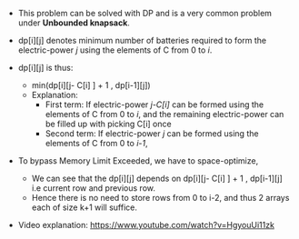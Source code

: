 - This problem can be solved with DP and is a very common problem under **Unbounded knapsack**.
- dp[i][j] denotes minimum number of batteries required to form the electric-power *j*  using the elements of C from 0 to *i*.
- dp[i][j] is thus:
  - min(dp[i][j- C[i] ] + 1 , dp[i-1][j])
  - Explanation:
    - First term: If electric-power  *j-C[i]* can be formed using the elements of C from 0 to *i*, and the remaining electric-power can be filled up with picking C[i] once
    - Second term: If electric-power  *j* can be formed using the elements of C from 0 to *i-1*,   
- To bypass Memory Limit Exceeded, we have to space-optimize,
  -   We can see that the dp[i][j] depends on dp[i][j- C[i] ] + 1 , dp[i-1][j] i.e current row and previous row.
  -   Hence there is no need to store rows from 0 to i-2, and thus 2 arrays each of size k+1 will suffice.

 - Video explanation: https://www.youtube.com/watch?v=HgyouUi11zk

